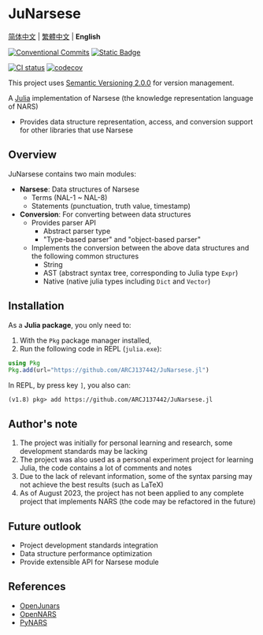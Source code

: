 # JuNarsese

[简体中文](https://github.com/ARCJ137442/JuNarsese.jl/blob/main/README.md) | [繁體中文](https://github.com/ARCJ137442/JuNarsese.jl/blob/main/README-zh_tr.md) | **English**

[![Conventional Commits](https://img.shields.io/badge/Conventional%20Commits-1.0.0-%23FE5196?logo=conventionalcommits&logoColor=white)](https://conventionalcommits.org)
[![Static Badge](https://img.shields.io/badge/julia-package?logo=julia&label=1.8%2B)](https://julialang.org/)

[![CI status](https://github.com/ARCJ137442/JuNarseseParsers.jl/workflows/CI/badge.svg)](https://github.com/ARCJ137442/JuNarsese.jl/actions/workflows/ci.yml)
[![codecov](https://codecov.io/gh/ARCJ137442/JuNarsese.jl/graph/badge.svg?token=PCQHEU15L0)](https://codecov.io/gh/ARCJ137442/JuNarsese.jl)

This project uses [Semantic Versioning 2.0.0](https://semver.org/) for version management.

A [Julia](https://github.com/JuliaLang/julia) implementation of Narsese (the knowledge representation language of NARS)

- Provides data structure representation, access, and conversion support for other libraries that use Narsese

## Overview

JuNarsese contains two main modules:

- **Narsese**: Data structures of Narsese
  - Terms (NAL-1 ~ NAL-8)
  - Statements (punctuation, truth value, timestamp)
- **Conversion**: For converting between data structures
  - Provides parser API
    - Abstract parser type
    - "Type-based parser" and "object-based parser"
  - Implements the conversion between the above data structures and the following common structures
    - String
    - AST (abstract syntax tree, corresponding to Julia type `Expr`)
    - Native (native julia types including `Dict` and `Vector`)

## Installation

As a **Julia package**, you only need to:

1. With the `Pkg` package manager installed,
2. Run the following code in REPL (`julia.exe`):

```julia
using Pkg
Pkg.add(url="https://github.com/ARCJ137442/JuNarsese.jl")
```

In REPL, by press key `]`, you also can:

```REPL
(v1.8) pkg> add https://github.com/ARCJ137442/JuNarsese.jl
```

## Author's note

1. The project was initially for personal learning and research, some development standards may be lacking
2. The project was also used as a personal experiment project for learning Julia, the code contains a lot of comments and notes
3. Due to the lack of relevant information, some of the syntax parsing may not achieve the best results (such as LaTeX)
4. As of August 2023, the project has not been applied to any complete project that implements NARS (the code may be refactored in the future)

## Future outlook

- Project development standards integration
- Data structure performance optimization
- Provide extensible API for Narsese module

## References

- [OpenJunars](https://github.com/AIxer/OpenJunars)
- [OpenNARS](https://github.com/opennars/opennars)
- [PyNARS](https://github.com/bowen-xu/PyNARS)
